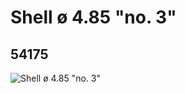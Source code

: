 # Shell ø 4.85 "no. 3"
## 54175
![Shell ø 4.85 "no. 3"](https://lc-www-live-s.legocdn.com/media/bricks/5/2/4277407.jpg)